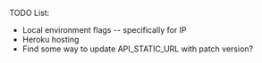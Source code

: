 TODO List:
- Local environment flags -- specifically for IP
- Heroku hosting
- Find some way to update API_STATIC_URL with patch version?
